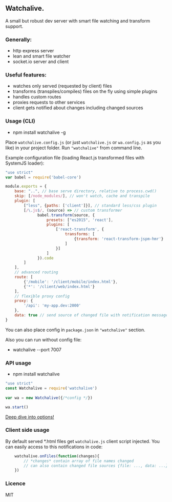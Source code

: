 ## Watchalive.

A small but robust dev server with smart file watching and transform support.

### Generally:
- http express server
- lean and smart file watcher
- socket.io server and client

### Useful features:
- watches only served (requested by client) files
- transforms (transpiles/compiles) files on the fly using simple plugins
- handles custom routes
- proxies requests to other services
- client gets notified about changes including changed sources

### Usage (CLI)

- npm install watchalive -g

Place `watchalive.config.js` (or just `watchalive.js` or `wa.config.js` as you like) in your project folder. 
Run `"watchalive"` from command line.

Example configuration file (loading React.js transformed files with SystemJS loader):

```javascript
"use strict"
var babel = require('babel-core')

module.exports = {
    base: "..", // base serve directory, relative to process.cwd()
    skip: [/node_modules/], // won't watch, cache and transpile     
    plugin: [
        ["less", {paths: ['client']}], // standard less/css plugin
        [/\.js$/, (source) => // custom transformer
              babel.transform(source, {
                  presets: ["es2015", 'react'],
                  plugins: [
                      ['react-transform', {
                          transforms: [
                              {transform: 'react-transform-jspm-hmr'}
                          ]
                      }]
                  ]
              }).code 
        ]
    ],
    // advanced routing
    route: [
        {'/mobile': '/client/mobile/index.html'},
        {'*': '/client/web/index.html'}
    ],
    // flexible proxy config
    proxy: {
        '/api': 'my-app.dev:2000'
    },
    data: true // send source of changed file with notification message 
}
```
 
 You can also place config in `package.json` in `"watchalive"` section.
 
 Also you can run without config file:
 - watchalive --port 7007

### API usage

- npm install watchalive

```javascript
"use strict"
const Watchalive = require('watchalive')
 
var wa = new Watchalive({/*config */})

wa.start()
```

[Deep dive into options!](lib/default-config.js)

### Client side usage
By default served *.html files get `watchalive.js` client script injected.
You can easily access to this notifications in code:
```javascript
    watchalive.onFiles(function(changes){
        // *changes* contain array of file names changed
        // can also contain changed file sources {file: ..., data: ...}
    })
``` 

### Licence
MIT